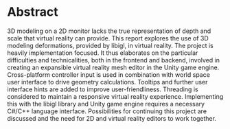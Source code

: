# Abstract

3D modeling on a 2D monitor lacks the true representation of depth and scale that virtual reality can provide. This report explores the use of 3D modeling deformations, provided by libigl, in virtual reality. The project is heavily implementation focused. It thus elaborates on the particular difficulties and technicalities, both in the frontend and backend, involved in creating an expansible virtual reality mesh editor in the Unity game engine. Cross-platform controller input is used in combination with world space user interface to drive geometry calculations. Tooltips and further user interface hints are added to improve user-friendliness. Threading is considered to maintain a responsive virtual reality experience. Implementing this with the libigl library and Unity game engine requires a necessary C\#/C++ language interface. Possibilities for continuing this project are discussed and the need for 2D and virtual reality editors to work together.
